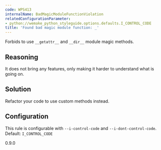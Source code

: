 ```yaml
---
code: WPS413
internalName: BadMagicModuleFunctionViolation
relatedConfigurationParameter:
- python://wemake_python_styleguide.options.defaults.I_CONTROL_CODE
title: 'Found bad magic module function: _'
---
```


Forbids to use `__getattr__` and `__dir__` module magic methods.

## Reasoning
It does not bring any features, only making it harder to understand
what is going on.

## Solution
Refactor your code to use custom methods instead.

## Configuration
This rule is configurable with `--i-control-code` and
`--i-dont-control-code`. Default:
`I_CONTROL_CODE`

<div class="versionadded">

0.9.0

</div>